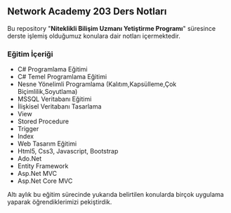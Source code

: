 ## Network Academy 203 Ders Notları
Bu repository "**Niteklikli Bilişim Uzmanı Yetiştirme Programı**" süresince derste işlemiş olduğumuz konulara dair notları içermektedir.

### Eğitim İçeriği
* C# Programlama Eğitimi
* C# Temel Programlama Eğitimi
* Nesne Yönelimli Programlama (Kalıtım,Kapsülleme,Çok Biçimlilik,Soyutlama)
* MSSQL Veritabanı Eğitimi
* İlişkisel Veritabanı Tasarlama
* View
* Stored Procedure
* Trigger
* Index
* Web Tasarım Eğitimi
* Html5, Css3, Javascript, Bootstrap
* Ado.Net
* Entity Framework
* Asp.Net MVC 
* Asp.Net Core MVC

Altı aylık bu eğitim sürecinde yukarıda belirtilen konularda birçok uygulama yaparak öğrendiklerimizi pekiştirdik.
